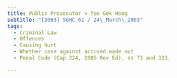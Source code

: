 ```yaml
---
title: Public Prosecutor v Yeo Gek Hong 
subtitle: "[2003] SGHC 61 / 24\_March\_2003"
tags:
  - Criminal Law
  - Offences
  - Causing hurt
  - Whether case against accused made out
  - Penal Code (Cap 224, 1985 Rev Ed), ss 73 and 323.

---
```


